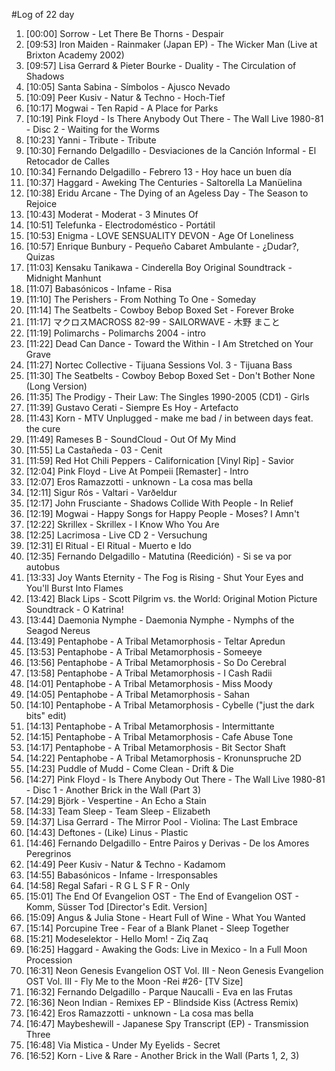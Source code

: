 #Log of 22 day

1. [00:00] Sorrow - Let There Be Thorns - Despair
1. [09:53] Iron Maiden - Rainmaker (Japan EP) - The Wicker Man (Live at Brixton Academy 2002)
1. [09:57] Lisa Gerrard & Pieter Bourke - Duality - The Circulation of Shadows
1. [10:05] Santa Sabina - Símbolos - Ajusco Nevado
1. [10:09] Peer Kusiv - Natur & Techno - Hoch-Tief
1. [10:17] Mogwai - Ten Rapid - A Place for Parks
1. [10:19] Pink Floyd - Is There Anybody Out There - The Wall Live 1980-81 - Disc 2 - Waiting for the Worms
1. [10:23] Yanni - Tribute - Tribute
1. [10:30] Fernando Delgadillo - Desviaciones de la Canción Informal - El Retocador de Calles
1. [10:34] Fernando Delgadillo - Febrero 13 - Hoy hace un buen día
1. [10:37] Haggard - Aweking The Centuries - Saltorella La Manüelina
1. [10:38] Eridu Arcane - The Dying of an Ageless Day - The Season to Rejoice
1. [10:43] Moderat - Moderat - 3 Minutes Of
1. [10:51] Telefunka - Electrodoméstico - Portátil
1. [10:53] Enigma - LOVE SENSUALITY DEVON - Age Of Loneliness
1. [10:57] Enrique Bunbury - Pequeño Cabaret Ambulante - ¿Dudar?, Quizas
1. [11:03] Kensaku Tanikawa - Cinderella Boy Original Soundtrack - Midnight Manhunt
1. [11:07] Babasónicos - Infame - Risa
1. [11:10] The Perishers - From Nothing To One - Someday
1. [11:14] The Seatbelts - Cowboy Bebop Boxed Set - Forever Broke
1. [11:17] マクロスMACROSS 82-99 - SAILORWAVE - 木野 まこと
1. [11:19] Polimarchs - Polimarchs 2004 - intro
1. [11:22] Dead Can Dance - Toward the Within - I Am Stretched on Your Grave
1. [11:27] Nortec Collective - Tijuana Sessions Vol. 3 - Tijuana Bass
1. [11:30] The Seatbelts - Cowboy Bebop Boxed Set - Don't Bother None (Long Version)
1. [11:35] The Prodigy - Their Law: The Singles 1990-2005 (CD1) - Girls
1. [11:39] Gustavo Cerati - Siempre Es Hoy - Artefacto
1. [11:43] Korn - MTV Unplugged - make me bad / in between days feat. the cure
1. [11:49] Rameses B - SoundCloud - Out Of My Mind
1. [11:55] La Castañeda - 03 - Cenit
1. [11:59] Red Hot Chili Peppers - Californication [Vinyl Rip] - Savior
1. [12:04] Pink Floyd - Live At Pompeii [Remaster] - Intro
1. [12:07] Eros Ramazzotti - unknown - La cosa mas bella
1. [12:11] Sigur Rós - Valtari - Varðeldur
1. [12:17] John Frusciante - Shadows Collide With People - In Relief
1. [12:19] Mogwai - Happy Songs for Happy People - Moses? I Amn't
1. [12:22] Skrillex - Skrillex - I Know Who You Are
1. [12:25] Lacrimosa - Live CD 2 - Versuchung
1. [12:31] El Ritual - El Ritual - Muerto e Ido
1. [12:35] Fernando Delgadillo - Matutina (Reedición) - Si se va por autobus
1. [13:33] Joy Wants Eternity - The Fog is Rising - Shut Your Eyes and You'll Burst Into Flames
1. [13:42] Black Lips - Scott Pilgrim vs. the World: Original Motion Picture Soundtrack - O Katrina!
1. [13:44] Daemonia Nymphe - Daemonia Nymphe - Nymphs of the Seagod Nereus
1. [13:49] Pentaphobe - A Tribal Metamorphosis - Teltar Apredun
1. [13:53] Pentaphobe - A Tribal Metamorphosis - Someeye
1. [13:56] Pentaphobe - A Tribal Metamorphosis - So Do Cerebral
1. [13:58] Pentaphobe - A Tribal Metamorphosis - I Cash Radii
1. [14:01] Pentaphobe - A Tribal Metamorphosis - Miss Moody
1. [14:05] Pentaphobe - A Tribal Metamorphosis - Sahan
1. [14:10] Pentaphobe - A Tribal Metamorphosis - Cybelle ("just the dark bits" edit)
1. [14:13] Pentaphobe - A Tribal Metamorphosis - Intermittante
1. [14:15] Pentaphobe - A Tribal Metamorphosis - Cafe Abuse Tone
1. [14:17] Pentaphobe - A Tribal Metamorphosis - Bit Sector Shaft
1. [14:22] Pentaphobe - A Tribal Metamorphosis - Kronunspruche 2D
1. [14:23] Puddle of Mudd - Come Clean - Drift & Die
1. [14:27] Pink Floyd - Is There Anybody Out There - The Wall Live 1980-81 - Disc 1 - Another Brick in the Wall (Part 3)
1. [14:29] Björk - Vespertine - An Echo a Stain
1. [14:33] Team Sleep - Team Sleep - Elizabeth
1. [14:37] Lisa Gerrard - The Mirror Pool - Violina: The Last Embrace
1. [14:43] Deftones - (Like) Linus - Plastic
1. [14:46] Fernando Delgadillo - Entre Pairos y Derivas - De los Amores Peregrinos
1. [14:49] Peer Kusiv - Natur & Techno - Kadamom
1. [14:55] Babasónicos - Infame - Irresponsables
1. [14:58] Regal Safari - R G L S F R - Only
1. [15:01] The End Of Evangelion OST - The End of Evangelion OST - Komm, Süsser Tod [Director's Edit. Version]
1. [15:09] Angus & Julia Stone - Heart Full of Wine - What You Wanted
1. [15:14] Porcupine Tree - Fear of a Blank Planet - Sleep Together
1. [15:21] Modeselektor - Hello Mom! - Ziq Zaq
1. [16:25] Haggard - Awaking the Gods: Live in Mexico - In a Full Moon Procession
1. [16:31] Neon Genesis Evangelion OST Vol. III - Neon Genesis Evangelion OST Vol. III - Fly Me to the Moon -Rei #26- [TV Size]
1. [16:32] Fernando Delgadillo - Parque Naucalli - Eva en las Frutas
1. [16:36] Neon Indian - Remixes EP - Blindside Kiss (Actress Remix)
1. [16:42] Eros Ramazzotti - unknown - La cosa mas bella
1. [16:47] Maybeshewill - Japanese Spy Transcript (EP) - Transmission Three
1. [16:48] Via Mistica - Under My Eyelids - Secret
1. [16:52] Korn - Live & Rare - Another Brick in the Wall (Parts 1, 2, 3)
